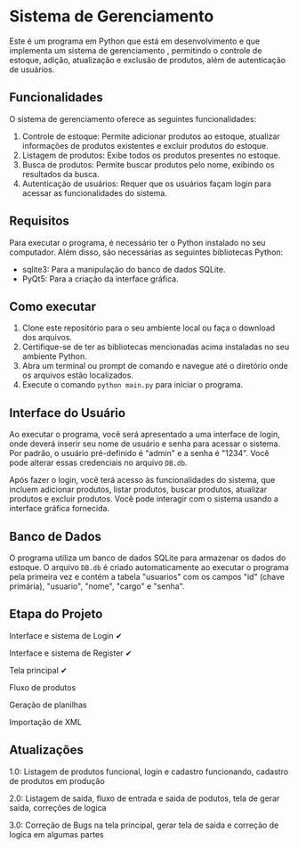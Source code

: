 # Sistema de Gerenciamento

Este é um programa em Python que está em desenvolvimento e que implementa um sistema de gerenciamento , permitindo o controle de estoque, adição, atualização e exclusão de produtos, além de autenticação de usuários.

## Funcionalidades

O sistema de gerenciamento oferece as seguintes funcionalidades:

1. Controle de estoque: Permite adicionar produtos ao estoque, atualizar informações de produtos existentes e excluir produtos do estoque.
2. Listagem de produtos: Exibe todos os produtos presentes no estoque.
3. Busca de produtos: Permite buscar produtos pelo nome, exibindo os resultados da busca.
4. Autenticação de usuários: Requer que os usuários façam login para acessar as funcionalidades do sistema.

## Requisitos

Para executar o programa, é necessário ter o Python instalado no seu computador. Além disso, são necessárias as seguintes bibliotecas Python:

- sqlite3: Para a manipulação do banco de dados SQLite.
- PyQt5: Para a criação da interface gráfica.

## Como executar

1. Clone este repositório para o seu ambiente local ou faça o download dos arquivos.
2. Certifique-se de ter as bibliotecas mencionadas acima instaladas no seu ambiente Python.
3. Abra um terminal ou prompt de comando e navegue até o diretório onde os arquivos estão localizados.
4. Execute o comando `python main.py` para iniciar o programa.

## Interface do Usuário

Ao executar o programa, você será apresentado a uma interface de login, onde deverá inserir seu nome de usuário e senha para acessar o sistema. Por padrão, o usuário pré-definido é "admin" e a senha é "1234". Você pode alterar essas credenciais no arquivo `DB.db`.

Após fazer o login, você terá acesso às funcionalidades do sistema, que incluem adicionar produtos, listar produtos, buscar produtos, atualizar produtos e excluir produtos. Você pode interagir com o sistema usando a interface gráfica fornecida.

## Banco de Dados

O programa utiliza um banco de dados SQLite para armazenar os dados do estoque. O arquivo `DB.db` é criado automaticamente ao executar o programa pela primeira vez e contém a tabela "usuarios" com os campos "id" (chave primária), "usuario", "nome", "cargo" e "senha".

## Etapa do Projeto

Interface e sistema de Login ✔

Interface e sistema de Register ✔

Tela principal ✔

Fluxo de produtos 

Geração de planilhas

Importação de XML

## Atualizações

1.0: Listagem de produtos funcional, login e cadastro funcionando, cadastro de produtos em produção

2.0: Listagem de saida, fluxo de entrada e saida de podutos, tela de gerar saida, correções de logica

3.0: Correção de Bugs na tela principal, gerar tela de saida e correção de logica em algumas partes



